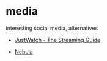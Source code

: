 # media
interesting social media, alternatives


+ [JustWatch - The Streaming Guide](https://www.justwatch.com/)

+ [Nebula](https://nebula.tv/)